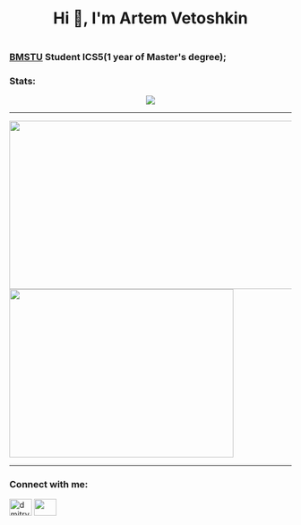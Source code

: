<h1 align="center">Hi 👋, I'm Artem Vetoshkin</h1>

<div id="header" align="center">
  <img src="https://komarev.com/ghpvc/?username=ThCompiler&style=for-the-badge&color=blue" alt=""/>
</div>

<h3 align="left"><a href="https://www.bmstu.ru/" >BMSTU</a> Student ICS5(1 year of Master's degree);</h3>

<!--
**ThCompiler/ThCompiler** is a ✨ _special_ ✨ repository because its `README.md` (this file) appears on your GitHub profile.

Here are some ideas to get you started:

- 🔭 I’m currently working on ...
- 🌱 I’m currently learning ...
- 👯 I’m looking to collaborate on ...
- 🤔 I’m looking for help with ...
- 💬 Ask me about ...
- 📫 How to reach me: ...
- 😄 Pronouns: ...
- ⚡ Fun fact: ...
-->

<h3 align="left">Stats:</h3>

<!-- ![Anurag's GitHub stats](https://github-readme-stats.vercel.app/api?username=ThCompiler&show_icons=true&locale=en&title_color=fff&icon_color=79ff97&text_color=9f9f9f&bg_color=151515&theme=monokai) -->

<p align="center">
  <img src="https://github-profile-trophy.vercel.app/?username=ThCompiler&title=Stars,Followers,Commits,Repositories,MultipleLang,PullRequest&theme=onedark">
</p>

---

<span align="center">
  <img width="600" height="300" src="https://streak-stats.demolab.com?user=ThCompiler&theme=vision-friendly-dark&hide_border=true&border_radius=4.8&mode=weekly">
  <img width="400" height="300" src="https://github-readme-stats.vercel.app/api/top-langs/?username=thcompiler&size_weight=0.15&count_weight=0.5&theme=vision-friendly-dark&layout=donut-vertical">
</span>

---

<h3 align="left">Connect with me:</h3>
<p align="left">
  <a href="https://vk.com/thecompiler" target="blank"><img align="center" src="https://raw.githubusercontent.com/rahuldkjain/github-profile-readme-generator/master/src/images/icons/Social/vk.svg" alt="dmitry__varin" height="30" width="40" /></a>
<a href="https://t.me/TheCompilerA" target="blank"><img align="center" src="https://www.svgrepo.com/show/303292/telegram-logo.svg" height="30" width="40" /></a>
</p>
